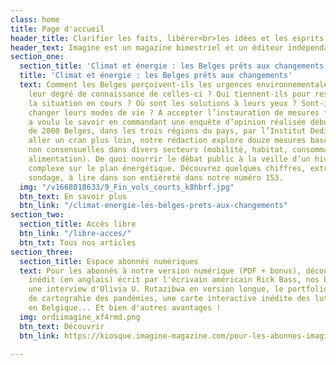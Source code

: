 ```yaml
---
class: home
title: Page d'accueil
header_title: Clarifier les faits, libérer<br>les idées et les esprits
header_text: Imagine est un magazine bimestriel et un éditeur indépendant depuis 2001.
section_one:
  section_title: 'Climat et énergie : les Belges prêts aux changements'
  title: 'Climat et énergie : les Belges prêts aux changements'
  text: Comment les Belges perçoivent-ils les urgences environnementales ? Quel est
    leur degré de connaissance de celles-ci ? Qui tiennent-ils pour responsables de
    la situation en cours ? Où sont les solutions à leurs yeux ? Sont-ils prêts à
    changer leurs modes de vie ? A accepter l’instauration de mesures fortes ? Imagine
    a voulu le savoir en commandant une enquête d’opinion réalisée début octobre auprès
    de 2000 Belges, dans les trois régions du pays, par l’Institut Dedicated. Pour
    aller un cran plus loin, notre rédaction explore douze mesures basculantes et
    non consensuelles dans divers secteurs (mobilité, habitat, consommation, énergie,
    alimentation). De quoi nourrir le débat public à la veille d’un hiver qui s’annonce
    complexe sur le plan énergétique. Découvrez quelques chiffres, extraits de ce
    sondage, à lire dans son entièreté dans notre numéro 153.
  img: "/v1668018633/9_Fin_vols_courts_k8hbrf.jpg"
  btn_text: En savoir plus
  btn_link: "/climat-energie-les-belges-prets-aux-changements"
section_two:
  section_title: Accès libre
  btn_link: "/libre-acces/"
  btn_txt: Tous nos articles
section_three:
  section_title: Espace abonnés numériques
  text: Pour les abonnés à notre version numérique (PDF + bonus), découvrez un texte
    inédit (en anglais) écrit par l'écrivain américain Rick Bass, nos baromètres égalité-diversité,
    une interview d'Olivia U. Rutazibwa en version longue, le portfolio d'un projet
    de cartograhie des pandémies, une carte interactive inédite des luttes environnementales
    en Belgique... Et bien d'autres avantages !
  img: ordiimagine_xf4rmd.png
  btn_text: Découvrir
  btn_link: https://kiosque.imagine-magazine.com/pour-les-abonnes-imagine/

---
```

